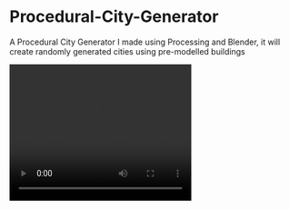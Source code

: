 # Procedural-City-Generator
A Procedural City Generator I made using Processing and Blender, it will create randomly generated cities using pre-modelled buildings

<video width="320" height="240" controls>
  <source src="blob:https://www.reddit.com/ff1e8fcc-0323-4162-9860-c8ecfbf5a068" type="video/mp4">
Your browser does not support the video tag.
</video>
